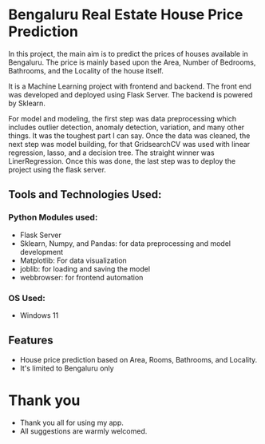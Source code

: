 # Bengaluru Real Estate House Price Prediction

In this project, the main aim is to predict the prices of houses available in Bengaluru.
The price is mainly based upon the Area, Number of Bedrooms, Bathrooms, and the Locality of the house itself.

It is a Machine Learning project with frontend and backend. The front end was developed and deployed using Flask Server. The backend is powered by Sklearn.

For model and modeling, the first step was data preprocessing which includes outlier detection, anomaly detection, variation, and many other things. It was the toughest part I can say. Once the data was cleaned, the next step was model building, for that GridsearchCV was used with linear regression, lasso, and a decision tree. The straight winner was LinerRegression. Once this was done, the last step was to deploy the project using the flask server.

## Tools and Technologies Used:

### Python Modules used:
- Flask Server
- Sklearn, Numpy, and Pandas: for data preprocessing and model development
- Matplotlib: For data visualization
- joblib: for loading and saving the model
- webbrowser: for frontend automation


### OS Used:
- Windows 11


## Features  
- House price prediction based on Area, Rooms, Bathrooms, and Locality.
- It's limited to Bengaluru only



# Thank you
- Thank you all for using my app.
- All suggestions are warmly welcomed.
